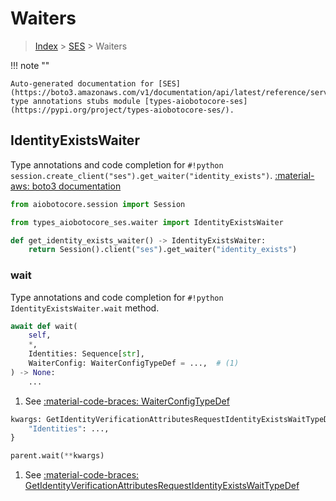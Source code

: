 # Waiters

> [Index](../README.md) > [SES](./README.md) > Waiters

!!! note ""

    Auto-generated documentation for [SES](https://boto3.amazonaws.com/v1/documentation/api/latest/reference/services/ses.html#SES)
    type annotations stubs module [types-aiobotocore-ses](https://pypi.org/project/types-aiobotocore-ses/).

## IdentityExistsWaiter

Type annotations and code completion for `#!python session.create_client("ses").get_waiter("identity_exists")`.
[:material-aws: boto3 documentation](https://boto3.amazonaws.com/v1/documentation/api/latest/reference/services/ses.html#SES.Waiter.IdentityExists)

```python title="Usage example"
from aiobotocore.session import Session

from types_aiobotocore_ses.waiter import IdentityExistsWaiter

def get_identity_exists_waiter() -> IdentityExistsWaiter:
    return Session().client("ses").get_waiter("identity_exists")
```


### wait

Type annotations and code completion for `#!python IdentityExistsWaiter.wait` method.

```python title="Method definition"
await def wait(
    self,
    *,
    Identities: Sequence[str],
    WaiterConfig: WaiterConfigTypeDef = ...,  # (1)
) -> None:
    ...
```

1. See [:material-code-braces: WaiterConfigTypeDef](./type_defs.md#waiterconfigtypedef) 


```python title="Usage example with kwargs"
kwargs: GetIdentityVerificationAttributesRequestIdentityExistsWaitTypeDef = {  # (1)
    "Identities": ...,
}

parent.wait(**kwargs)
```

1. See [:material-code-braces: GetIdentityVerificationAttributesRequestIdentityExistsWaitTypeDef](./type_defs.md#getidentityverificationattributesrequestidentityexistswaittypedef) 
